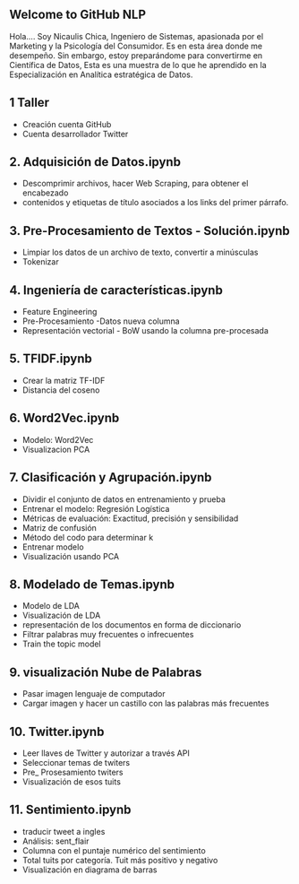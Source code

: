 ## Welcome to GitHub NLP

Hola…. Soy Nicaulis Chica, Ingeniero de Sistemas, apasionada por el Marketing y la Psicología del Consumidor. Es en esta área donde me desempeño.  Sin embargo, estoy preparándome para convertirme en Científica de Datos, 
Esta es una muestra de lo que he aprendido en la Especialización en Analítica estratégica de Datos.

## 1 Taller  
-	Creación cuenta GitHub 
-	Cuenta desarrollador Twitter

## 2. Adquisición de Datos.ipynb
-	Descomprimir archivos, hacer Web Scraping, para obtener el encabezado 
-	contenidos y etiquetas de título asociados a los links del primer párrafo.

## 3. Pre-Procesamiento de Textos - Solución.ipynb
-	Limpiar los datos de un archivo de texto, convertir a minúsculas
-	Tokenizar

## 4. Ingeniería de características.ipynb
-	Feature Engineering
-	Pre-Procesamiento -Datos nueva columna
-	Representación vectorial - BoW usando la columna pre-procesada

## 5. TFIDF.ipynb
-	Crear la matriz TF-IDF
-	Distancia del coseno

## 6.  Word2Vec.ipynb
-	Modelo: Word2Vec
-	Visualizacion PCA

## 7. Clasificación y Agrupación.ipynb
-	Dividir el conjunto de datos en entrenamiento y prueba
-	Entrenar el modelo: Regresión Logística
-	Métricas de evaluación: Exactitud, precisión y sensibilidad
-	Matriz de confusión
-	Método del codo para determinar k
-	Entrenar modelo 
-	Visualización usando PCA

## 8.  Modelado de Temas.ipynb
-	Modelo de LDA
-	Visualización de LDA
-	representación de los documentos en forma de diccionario
-	Filtrar palabras muy frecuentes o infrecuentes
-	Train the topic model

## 9.  visualización Nube de Palabras
-	Pasar imagen lenguaje de computador
-	Cargar imagen y hacer un castillo con las palabras más frecuentes


## 10. Twitter.ipynb
- Leer llaves de Twitter y autorizar a través API
- Seleccionar temas de twiters 
-	Pre_ Prosesamiento twiters
-	Visualización de esos tuits


## 11.  Sentimiento.ipynb
-	traducir tweet a ingles
-	Análisis:  sent_flair
-	Columna con el puntaje numérico del sentimiento
-	Total tuits por categoría. Tuit más positivo y negativo
-	Visualización en diagrama de barras 

